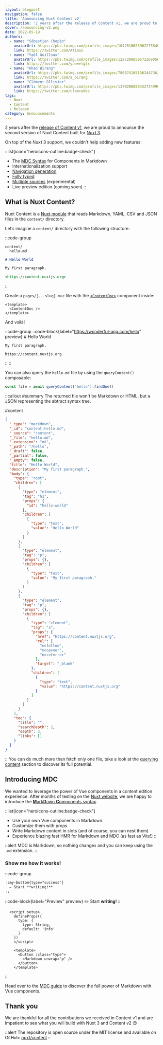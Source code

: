 ```yaml
---
layout: blogpost
navigation: false
title: 'Announcing Nuxt Content v2'
description: '2 years after the release of Content v1, we are proud to announce the second version of Nuxt Content built for Nuxt 3.'
cover: /announcing-v2.png
date: 2022-05-19
authors:
  - name: "Sébastien Chopin"
    avatarUrl: https://pbs.twimg.com/profile_images/1042510623962275840/1Iw_Mvud_400x400.jpg
    link: https://twitter.com/Atinux
  - name: "Yaël Guilloux"
    avatarUrl: https://pbs.twimg.com/profile_images/1227208659572269056/Yo6GUjZw_400x400.jpg
    link: https://twitter.com/yaeeelglx
  - name: "Ahad Birang"
    avatarUrl: https://pbs.twimg.com/profile_images/780374165136244736/x5HfdWA1_400x400.jpg
    link: https://twitter.com/a_birang
  - name: "Clément Ollivier" 
    avatarUrl: https://pbs.twimg.com/profile_images/1370286658432724996/ZMSDzzIi_400x400.jpg
    link: https://twitter.com/clemcodes
tags:
  - Nuxt
  - Content
  - Release
category: Announcements
---
```


2 years after the [release of Content v1](https://github.com/nuxt/content/releases/tag/v1.0.0), we are proud to announce the second version of Nuxt Content built for [Nuxt 3](https://v3.nuxtjs.org).

On top of the Nuxt 3 support, we couldn't help adding new features:

::list{icon="heroicons-outline:badge-check"}
- The [MDC Syntax](/guide/writing/mdc) for Components in Markdown
- Internationalization support
- [Navigation generation](/guide/displaying/navigation)
- [Fully typed](/guide/displaying/typescript)
- [Multiple sources](/api/configuration#sources) (experimental)
- Live preview edition (coming soon)
::

## What is Nuxt Content?

Nuxt Content is a [Nuxt module](https://v3.nuxtjs.org/guide/features/modules) that reads Markdown, YAML, CSV and JSON files in the `content/` directory.

Let’s imagine a `content/` directory with the following structure:

::code-group
  ```[Directory Structure]
  content/
    hello.md
  ```
  ```md [hello.md]
  # Hello World

  My first paragraph.

  <https://content.nuxtjs.org>
  ```
::

Create a `pages/[...slug].vue` file with the [`<ContentDoc>`](/guide/displaying/rendering) component inside:

```vue [pages/[...slug].vue]
<template>
  <ContentDoc />
</template>
```

And voilà!

::code-group
  ::code-block{label="https://wonderful-app.com/hello" preview}
    # Hello World

    My first paragraph.

    https://content.nuxtjs.org
  ::
::

You can also query the `hello.md` file by using the `queryContent()` composable:

```ts
const file = await queryContent('hello').findOne()
```


::callout
#summary
The returned file won't be Markdown or HTML, but a JSON representing the abtract syntax tree.

#content
```json [document value]
{
  "_type": "markdown",
  "_id": "content:hello.md",
  "_source": "content",
  "_file": "hello.md",
  "_extension": "md",
  "_path": "/hello",
  "_draft": false,
  "_partial": false,
  "_empty": false,
  "title": "Hello World",
  "description": "My first paragraph.",
  "body": {
    "type": "root",
    "children": [
      {
        "type": "element",
        "tag": "h1",
        "props": {
          "id": "hello-world"
        },
        "children": [
          {
            "type": "text",
            "value": "Hello World"
          }
        ]
      },
      {
        "type": "element",
        "tag": "p",
        "props": {},
        "children": [
          {
            "type": "text",
            "value": "My first paragraph."
          }
        ]
      },
      {
        "type": "element",
        "tag": "p",
        "props": {},
        "children": [
          {
            "type": "element",
            "tag": "a",
            "props": {
              "href": "https://content.nuxtjs.org",
              "rel": [
                "nofollow",
                "noopener",
                "noreferrer"
              ],
              "target": "_blank"
            },
            "children": [
              {
                "type": "text",
                "value": "https://content.nuxtjs.org"
              }
            ]
          }
        ]
      }
    ],
    "toc": {
      "title": "",
      "searchDepth": 2,
      "depth": 2,
      "links": []
    }
  }
}
```
::
You can do much more than fetch only one file, take a look at the [querying content](/guide/displaying/querying) section to discover its full potential.

## Introducing MDC

We wanted to leverage the power of Vue components in a content edition experience. After months of testing on the [Nuxt website](https://nuxtjs.org), we are happy to introduce the [**M**ark**D**own **C**omponents syntax](/guide/writing/mdc).

::list{icon="heroicons-outline:badge-check"}

- Use your own Vue components in Markdown
- Customize them with props
- Write Markdown content in slots (and of course, you can nest them)
- Experience blazing fast HMR for Markdown and MDC (as fast as Vite!)
::

::alert
MDC is Markdown, so nothing changes and you can keep using the `.md` extension.
::

### Show me how it works!

::code-group

  ```md [content/index.md]
  ::my-button{type="success"}
    ✏️ Start **writing!**
  ::
  ```

  ::code-block{label="Preview" preview}
    <MyButton type="success">✏️ Start <strong>writing!</strong></MyButton>
  ::

  ```vue [components/MyButton.vue]
    <script setup>
      defineProps({
        type: {
          type: String,
          default: 'info'
        }
      })
      </script>

      <template>
        <button :class="type">
          <Markdown unwrap="p" />
        </button>
      </template>
  ```

::

Head over to the [MDC guide](/guide/writing/mdc) to discover the full power of Markdown with Vue components.

## Thank you

We are thankful for all the contributions we received in Content v1 and are impatient to see what you will build with Nuxt 3 and Content v2 :blush:

::alert
The repository is open source under the MIT license and available on GitHub: [nuxt/content](https://github.com/nuxt/content)
::
